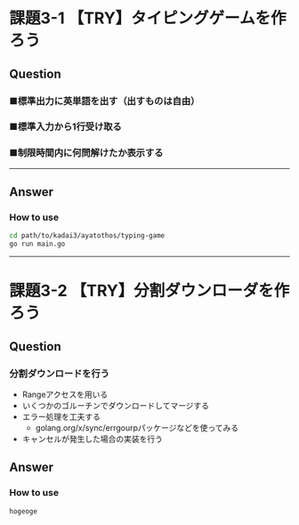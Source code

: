 # 課題3-1 【TRY】タイピングゲームを作ろう

## Question

### ■標準出力に英単語を出す（出すものは自由）
### ■標準入力から1行受け取る
### ■制限時間内に何問解けたか表示する


---

## Answer

### How to use

```bash
cd path/to/kadai3/ayatothos/typing-game
go run main.go
```

---

# 課題3-2 【TRY】分割ダウンローダを作ろう

## Question

### 分割ダウンロードを行う

- Rangeアクセスを用いる
- いくつかのゴルーチンでダウンロードしてマージする
- エラー処理を工夫する
    - golang.org/x/sync/errgourpパッケージなどを使ってみる
- キャンセルが発生した場合の実装を行う


## Answer

### How to use

```bash
hogeoge
```
